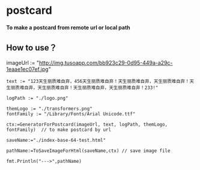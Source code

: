 # postcard

#### To make a postcard from remote url or local path

## How to use？


  imageUrl := "http://img.tusoapp.com/bb923c29-0d95-449a-a29c-1eaae1ec07ef.jpg"

	text := "123天生丽质难自弃，456天生丽质难自弃！天生丽质难自弃，天生丽质难自弃！天生丽质难自弃，天生丽质难自弃！天生丽质难自弃，天生丽质难自弃！233!"

	logPath := "./logo.png"

	themLogo := "./transformers.png"
	fontFamily := "/Library/Fonts/Arial Unicode.ttf"

	ctx:=GeneratorForPostcard(imageUrl, text, logPath, themLogo, fontFamily)  // to make postcard by url

	saveName:="./index-base-64-test.html"

	pathName:=ToSaveImageForHtml(saveName,ctx) // save image file

	fmt.Println("--->",pathName)
  
